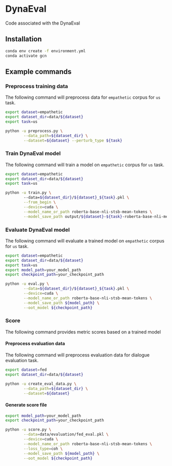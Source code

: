 # DynaEval
Code associated with the DynaEval


## Installation

```bash
conda env create -f environment.yml
conda activate gcn
```

## Example commands

### Preprocess training data
The following command will preprocess data for `empathetic` corpus for `us` task.

```bash
export dataset=empathetic
export dataset_dir=data/${dataset}
export task=us

python -u preprocess.py \
        --data_path=${dataset_dir} \
        --dataset=${dataset} --perturb_type ${task}

```

### Train DynaEval model
The following command will train a model on `empathetic` corpus for `us` task.

```bash
export dataset=empathetic
export dataset_dir=data/${dataset}
export task=us

python -u train.py \ 
        --data=${dataset_dir}/${dataset}_${task}.pkl \
        --from_begin \
        --device=cuda \
        --model_name_or_path roberta-base-nli-stsb-mean-tokens \
        --model_save_path output/${dataset}-${task}-roberta-base-nli-mean
```

### Evaluate DynaEval model
The following command will evaluate a trained model on `empathetic` corpus for `us` task.

```bash
export dataset=empathetic
export dataset_dir=data/${dataset}
export task=us
export model_path=your_model_path
export checkpoint_path=your_checkpoint_path

python -u eval.py \
        --data=${dataset_dir}/${dataset}_${task}.pkl \
        --device=cuda \
        --model_name_or_path roberta-base-nli-stsb-mean-tokens \
        --model_save_path ${model_path} \
        --oot_model ${checkpoint_path}
```

### Score 
The following command provides metric scores based on a trained model

#### Preprocess evaluation data
The following command will preprocess evaluation data for dialogue evaluation task.

```bash
export dataset=fed
export dataset_dir=data/${dataset}

python -u create_eval_data.py \
        --data_path=${dataset_dir} \
        --dataset=${dataset}

```

#### Generate score file

```bash
export model_path=your_model_path
export checkpoint_path=your_checkpoint_path

python -u score.py \
        --data=data/evaluation/fed_eval.pkl \
        --device=cuda \
        --model_name_or_path roberta-base-nli-stsb-mean-tokens \
        --loss_type=coh \
        --model_save_path ${model_path} \
        --oot_model ${checkpoint_path}

```
